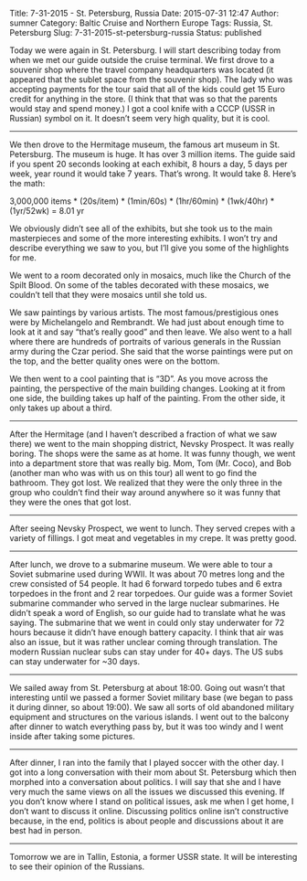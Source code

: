 Title: 7-31-2015 - St. Petersburg, Russia
Date: 2015-07-31 12:47
Author: sumner
Category: Baltic Cruise and Northern Europe
Tags: Russia, St. Petersburg
Slug: 7-31-2015-st-petersburg-russia
Status: published

Today we were again in St. Petersburg. I will start describing today
from when we met our guide outside the cruise terminal. We first drove
to a souvenir shop where the travel company headquarters was located (it
appeared that the sublet space from the souvenir shop). The lady who was
accepting payments for the tour said that all of the kids could get 15
Euro credit for anything in the store. (I think that that was so that
the parents would stay and spend money.) I got a cool knife with a CCCP
(USSR in Russian) symbol on it. It doesn’t seem very high quality, but
it is cool.

------------------------------------------------------------------------

We then drove to the Hermitage museum, the famous art museum in St.
Petersburg. The museum is huge. It has over 3 million items. The guide
said if you spent 20 seconds looking at each exhibit, 8 hours a day, 5
days per week, year round it would take 7 years. That’s wrong. It would
take 8. Here’s the math:

3,000,000 items \* (20s/item) \* (1min/60s) \* (1hr/60min) \* (1wk/40hr)
\* (1yr/52wk) = 8.01 yr

We obviously didn’t see all of the exhibits, but she took us to the main
masterpieces and some of the more interesting exhibits. I won’t try and
describe everything we saw to you, but I’ll give you some of the
highlights for me.

We went to a room decorated only in mosaics, much like the Church of the
Spilt Blood. On some of the tables decorated with these mosaics, we
couldn’t tell that they were mosaics until she told us.

We saw paintings by various artists. The most famous/prestigious ones
were by Michelangelo and Rembrandt. We had just about enough time to
look at it and say “that’s really good” and then leave. We also went to
a hall where there are hundreds of portraits of various generals in the
Russian army during the Czar period. She said that the worse paintings
were put on the top, and the better quality ones were on the bottom.

We then went to a cool painting that is “3D”. As you move across the
painting, the perspective of the main building changes. Looking at it
from one side, the building takes up half of the painting. From the
other side, it only takes up about a third.

------------------------------------------------------------------------

After the Hermitage (and I haven’t described a fraction of what we saw
there) we went to the main shopping district, Nevsky Prospect. It was
really boring. The shops were the same as at home. It was funny though,
we went into a department store that was really big. Mom, Tom (Mr.
Coco), and Bob (another man who was with us on this tour) all went to go
find the bathroom. They got lost. We realized that they were the only
three in the group who couldn’t find their way around anywhere so it was
funny that they were the ones that got lost.

------------------------------------------------------------------------

After seeing Nevsky Prospect, we went to lunch. They served crepes with
a variety of fillings. I got meat and vegetables in my crepe. It was
pretty good.

------------------------------------------------------------------------

After lunch, we drove to a submarine museum. We were able to tour a
Soviet submarine used during WWII. It was about 70 metres long and the
crew consisted of 54 people. It had 6 forward torpedo tubes and 6 extra
torpedoes in the front and 2 rear torpedoes. Our guide was a former
Soviet submarine commander who served in the large nuclear submarines.
He didn’t speak a word of English, so our guide had to translate what he
was saying. The submarine that we went in could only stay underwater for
72 hours because it didn’t have enough battery capacity. I think that
air was also an issue, but it was rather unclear coming through
translation. The modern Russian nuclear subs can stay under for 40+
days. The US subs can stay underwater for \~30 days.

------------------------------------------------------------------------

We sailed away from St. Petersburg at about 18:00. Going out wasn’t that
interesting until we passed a former Soviet military base (we began to
pass it during dinner, so about 19:00). We saw all sorts of old
abandoned military equipment and structures on the various islands. I
went out to the balcony after dinner to watch everything pass by, but it
was too windy and I went inside after taking some pictures.

------------------------------------------------------------------------

After dinner, I ran into the family that I played soccer with the other
day. I got into a long conversation with their mom about St. Petersburg
which then morphed into a conversation about politics. I will say that
she and I have very much the same views on all the issues we discussed
this evening. If you don’t know where I stand on political issues, ask
me when I get home, I don’t want to discuss it online. Discussing
politics online isn’t constructive because, in the end, politics is
about people and discussions about it are best had in person.

------------------------------------------------------------------------

Tomorrow we are in Tallin, Estonia, a former USSR state. It will be
interesting to see their opinion of the Russians.
